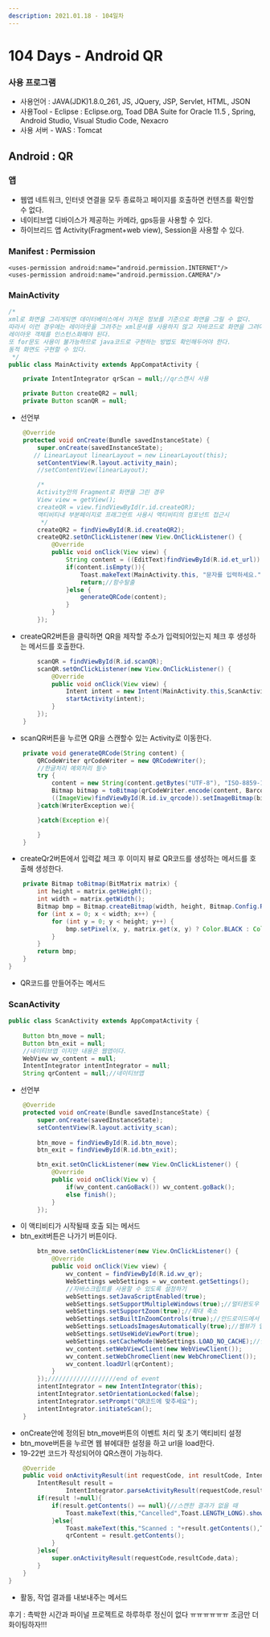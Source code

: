 ```yaml
---
description: 2021.01.18 - 104일차
---
```


# 104 Days - Android QR

### 사용 프로그램

* 사용언어 : JAVA\(JDK\)1.8.0\_261, JS, JQuery, JSP, Servlet, HTML, JSON
* 사용Tool  - Eclipse : Eclipse.org, Toad DBA Suite for Oracle 11.5 , Spring, Android Studio, Visual Studio Code, Nexacro
* 사용 서버 - WAS : Tomcat

## Android : QR

### 앱

* 웹앱 네트워크, 인터넷 연결을 모두 종료하고 페이지를 호출하면 컨텐츠를 확인할 수 없다.
* 네이티브앱 디바이스가 제공하는 카메라, gps등을 사용할 수 있다.
* 하이브리드 앱 Activity\(Fragment+web view\), Session을 사용할 수 있다.

### Manifest : Permission

```markup
<uses-permission android:name="android.permission.INTERNET"/>
<uses-permission android:name="android.permission.CAMERA"/>
```

### MainActivity

```java
/*
xml로 화면을 그리게되면 데이터베이스에서 가져온 정보를 기준으로 화면을 그릴 수 없다.
따라서 이런 경우에는 레이아웃을 그려주는 xml문서를 사용하지 않고 자바코드로 화면을 그려야 한다.
레이아웃 객체를 인스턴스화해야 된다.
또 for문도 사용이 불가능하므로 java코드로 구현하는 방법도 확인해두어야 한다.
동적 화면도 구현할 수 있다.
 */
public class MainActivity extends AppCompatActivity {

    private IntentIntegrator qrScan = null;//qr스캔시 사용

    private Button createQR2 = null;
    private Button scanQR = null;
```

* 선언부

```java
    @Override
    protected void onCreate(Bundle savedInstanceState) {
        super.onCreate(savedInstanceState);
       // LinearLayout linearLayout = new LinearLayout(this);
        setContentView(R.layout.activity_main);
        //setContentView(linearLayout);

        /*
        Activity안의 Fragment로 화면을 그린 경우
        View view = getView();
        createQR = view.findViewById(r.id.createQR);
        액티비티내 부분페이지로 프래그먼트 사용시 액티비티의 컴포넌트 접근시
         */
        createQR2 = findViewById(R.id.createQR2);
        createQR2.setOnClickListener(new View.OnClickListener() {
            @Override
            public void onClick(View view) {
                String content = ((EditText)findViewById(R.id.et_url)).getText().toString();
                if(content.isEmpty()){
                    Toast.makeText(MainActivity.this, "문자를 입력하세요.",Toast.LENGTH_LONG).show();
                    return;//함수탈출
                }else {
                    generateQRCode(content);
                }
            }
        });
```

* createQR2버튼을 클릭하면 QR을 제작할 주소가 입력되어있는지 체크 후 생성하는 메서드를 호출한다.

```java
        scanQR = findViewById(R.id.scanQR);
        scanQR.setOnClickListener(new View.OnClickListener() {
            @Override
            public void onClick(View view) {
                Intent intent = new Intent(MainActivity.this,ScanActivity.class);
                startActivity(intent);
            }
        });
    }
```

* scanQR버튼을 누르면 QR을 스캔할수 있는 Activity로 이동한다.

```java
    private void generateQRCode(String content) {
        QRCodeWriter qrCodeWriter = new QRCodeWriter();
        //한글처리 예외처리 필수
        try {
            content = new String(content.getBytes("UTF-8"), "ISO-8859-1");
            Bitmap bitmap = toBitmap(qrCodeWriter.encode(content, BarcodeFormat.QR_CODE,200,200));//이미지 생성
            ((ImageView)findViewById(R.id.iv_qrcode)).setImageBitmap(bitmap);
        }catch(WriterException we){

        }catch(Exception e){

        }
    }
```

* createQr2버튼에서 입력값 체크 후 이미지 뷰로 QR코드를 생성하는 메서드를 호출해 생성한다.

```java
    private Bitmap toBitmap(BitMatrix matrix) {
        int height = matrix.getHeight();
        int width = matrix.getWidth();
        Bitmap bmp = Bitmap.createBitmap(width, height, Bitmap.Config.RGB_565);
        for (int x = 0; x < width; x++) {
            for (int y = 0; y < height; y++) {
                bmp.setPixel(x, y, matrix.get(x, y) ? Color.BLACK : Color.WHITE);//참이면 검정 아니면 화이트 : 메세지면 검정, 아닌부분은 화이트
            }
        }
        return bmp;
    }
}
```

* QR코드를 만들어주는 메서드

### ScanActivity

```java
public class ScanActivity extends AppCompatActivity {
    
    Button btn_move = null;
    Button btn_exit = null;
    //네이티브앱 이지만 내용은 웹앱이다.
    WebView wv_content = null;
    IntentIntegrator intentIntegrator = null;
    String qrContent = null;//네이티브앱
```

* 선언부

```java
    @Override
    protected void onCreate(Bundle savedInstanceState) {
        super.onCreate(savedInstanceState);
        setContentView(R.layout.activity_scan);
        
        btn_move = findViewById(R.id.btn_move);
        btn_exit = findViewById(R.id.btn_exit);

        btn_exit.setOnClickListener(new View.OnClickListener() {
            @Override
            public void onClick(View v) {
                if(wv_content.canGoBack()) wv_content.goBack();
                else finish();
            }
        });
```

* 이 액티비티가 시작될때 호출 되는 메서드 
* btn\_exit버튼은 나가기 버튼이다.

```java
        btn_move.setOnClickListener(new View.OnClickListener() {
            @Override
            public void onClick(View view) {
                wv_content = findViewById(R.id.wv_qr);
                WebSettings webSettings = wv_content.getSettings();
                //자바스크립트를 사용할 수 있도록 설정하기
                webSettings.setJavaScriptEnabled(true);
                webSettings.setSupportMultipleWindows(true);//멀티윈도우
                webSettings.setSupportZoom(true);//확대 축소
                webSettings.setBuiltInZoomControls(true);//안드로이드에서 제공되는 줌 아이콘 설정
                webSettings.setLoadsImagesAutomatically(true);//웹뷰가 앱에 등록된 이미지 리소스인식
                webSettings.setUseWideViewPort(true);
                webSettings.setCacheMode(WebSettings.LOAD_NO_CACHE);//웹뷰가 캐시를 사용하지 않도록 설정
                wv_content.setWebViewClient(new WebViewClient());
                wv_content.setWebChromeClient(new WebChromeClient());
                wv_content.loadUrl(qrContent);
            }
        });///////////////////end of event
        intentIntegrator = new IntentIntegrator(this);
        intentIntegrator.setOrientationLocked(false);
        intentIntegrator.setPrompt("QR코드에 맞추세요");
        intentIntegrator.initiateScan();
    }
```

* onCreate안에 정의된 btn\_move버튼의 이벤트 처리 및 초기 액티비티 설정
* btn\_move버튼을 누르면 웹 뷰에대한 설정을 하고 url을 load한다.
* 19-22번 코드가 작성되어야 QR스캔이 가능하다.

```java
    @Override
    public void onActivityResult(int requestCode, int resultCode, Intent data){
        IntentResult result =
                IntentIntegrator.parseActivityResult(requestCode,resultCode,data);
        if(result !=null){
            if(result.getContents() == null){//스캔한 결과가 없을 때
                Toast.makeText(this,"Cancelled",Toast.LENGTH_LONG).show();
            }else{
                Toast.makeText(this,"Scanned : "+result.getContents(),Toast.LENGTH_LONG).show();
                qrContent = result.getContents();
            }
        }else{
            super.onActivityResult(requestCode,resultCode,data);
        }
    }
}
```

* 활동, 작업 결과를 내보내주는 메서드

후기 : 촉박한 시간과 파이널 프로젝트로 하루하루 정신이 없다 ㅠㅠㅠㅠㅠㅠ 조금만 더 화이팅하자!!!

